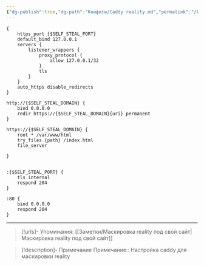 ```yaml
---
{"dg-publish":true,"dg-path":"Конфиги/Caddy reality.md","permalink":"/konfigi/caddy-reality/","tags":[""]}
---
```



```shell
{
    https_port {$SELF_STEAL_PORT}
    default_bind 127.0.0.1
    servers {
        listener_wrappers {
            proxy_protocol {
                allow 127.0.0.1/32
            }
            tls
        }
    }
    auto_https disable_redirects
}

http://{$SELF_STEAL_DOMAIN} {
    bind 0.0.0.0
    redir https://{$SELF_STEAL_DOMAIN}{uri} permanent
}

https://{$SELF_STEAL_DOMAIN} {
    root * /var/www/html
    try_files {path} /index.html
    file_server

}


:{$SELF_STEAL_PORT} {
    tls internal
    respond 204
}

:80 {
    bind 0.0.0.0
    respond 204
}

```

---
> [!urls]- Упоминания:
> [[Заметки/Маскировка reality под свой сайт\|Маскировка reality под свой сайт]]

> [!description]- Примечание
> Примечание::  Настройка caddy для маскировки reality
